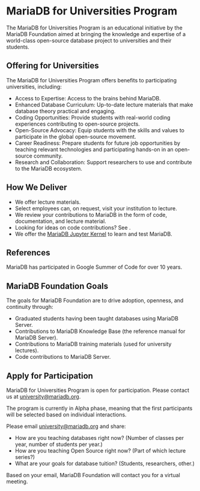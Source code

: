 
# MariaDB for Universities Program

The MariaDB for Universities Program is an educational initiative by the MariaDB Foundation aimed at bringing the knowledge and expertise of a world-class open-source database project to universities and their students.


## Offering for Universities


The MariaDB for Universities Program offers benefits to participating universities, including:


* Access to Expertise: Access to the brains behind MariaDB.
* Enhanced Database Curriculum: Up-to-date lecture materials that make database theory practical and engaging.
* Coding Opportunities: Provide students with real-world coding experiences contributing to open-source projects.
* Open-Source Advocacy: Equip students with the skills and values to participate in the global open-source movement.
* Career Readiness: Prepare students for future job opportunities by teaching relevant technologies and participating hands-on in an open-source community.
* Research and Collaboration: Support researchers to use and contribute to the MariaDB ecosystem.


## How We Deliver


* We offer lecture materials.
* Select employees can, on request, visit your institution to lecture.
* We review your contributions to MariaDB in the form of code, documentation, and lecture material.
* Looking for ideas on code contributions? See [](https://jira.mariadb.org/).
* We offer the [MariaDB Jupyter Kernel](https://app.gitbook.com/s/CjGYMsT2MVP4nd3IyW2L/other-connectors/mariadb-jupyter-kernel/about-the-mariadb-jupyter-kernel) to learn and test MariaDB.


## References


MariaDB has participated in Google Summer of Code for over 10 years.


## MariaDB Foundation Goals


The goals for MariaDB Foundation are to drive adoption, openness, and continuity through:


* Graduated students having been taught databases using MariaDB Server.
* Contributions to MariaDB Knowledge Base (the reference manual for MariaDB Server).
* Contributions to MariaDB training materials (used for university lectures).
* Code contributions to MariaDB Server.


## Apply for Participation


MariaDB for Universities Program is open for participation. Please contact us at university@mariadb.org.


The program is currently in Alpha phase, meaning that the first participants will be selected based on individual interactions.


Please email university@mariadb.org and share:


* How are you teaching databases right now? (Number of classes per year, number of students per year.)
* How are you teaching Open Source right now? (Part of which lecture series?)
* What are your goals for database tuition? (Students, researchers, other.)


Based on your email, MariaDB Foundation will contact you for a virtual meeting.

